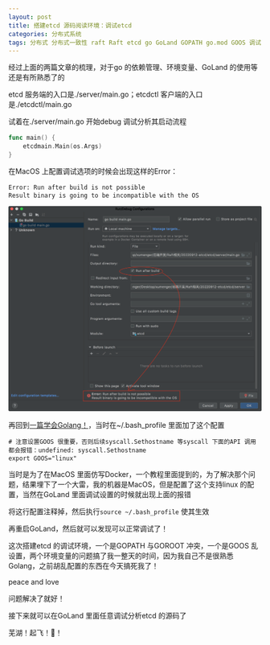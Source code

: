 ```yaml
---
layout: post
title: 搭建etcd 源码阅读环境：调试etcd
categories: 分布式系统
tags: 分布式 分布式一致性 raft Raft etcd go GoLand GOPATH go.mod GOOS 调试 操作系统 MacOS linux
---
```


经过上面的两篇文章的梳理，对于go 的依赖管理、环境变量、GoLand 的使用等还是有所熟悉了的

etcd 服务端的入口是./server/main.go；etcdctl 客户端的入口是./etcdctl/main.go

试着在./server/main.go 开始debug 调试分析其启动流程

```go
func main() {
	etcdmain.Main(os.Args)
}
```

在MacOS 上配置调试选项的时候会出现这样的Error：

```
Error: Run after build is not possible 
Result binary is going to be incompatible with the OS
```

![](../media/image/2023-05-05/03-01.png)

再回到[一篇学会Golang！](http://www.xumenger.com/golang-20221020/)，当时在~/.bash_profile 里面加了这个配置

```shell
# 注意设置GOOS 很重要，否则后续syscall.Sethostname 等syscall 下面的API 调用都会报错：undefined: syscall.Sethostname
export GOOS="linux"
```

当时是为了在MacOS 里面仿写Docker，一个教程里面提到的，为了解决那个问题，结果埋下了一个大雷，我的机器是MacOS，但是配置了这个支持linux 的配置，当然在GoLand 里面调试设置的时候就出现上面的报错

将这行配置注释掉，然后执行`source ~/.bash_profile` 使其生效

再重启GoLand，然后就可以发现可以正常调试了！

这次搭建etcd 的调试环境，一个是GOPATH 与GOROOT 冲突，一个是GOOS 乱设置，两个环境变量的问题搞了我一整天的时间，因为我自己不是很熟悉Golang，之前胡乱配置的东西在今天搞死我了！

peace and love

问题解决了就好！

接下来就可以在GoLand 里面任意调试分析etcd 的源码了

芜湖！起飞！🛫️！
